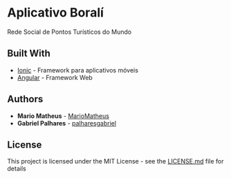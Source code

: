 # Aplicativo Boralí

Rede Social de Pontos Turísticos do Mundo

## Built With

* [Ionic](https://ionicframework.com/) - Framework para aplicativos móveis
* [Angular](https://angular.io/) - Framework Web


## Authors

* **Mario Matheus** - [MarioMatheus](https://github.com/MarioMatheus/)
* **Gabriel Palhares** - [palharesgabriel](https://github.com/palharesgabriel)

## License

This project is licensed under the MIT License - see the [LICENSE.md](LICENSE.md) file for details

